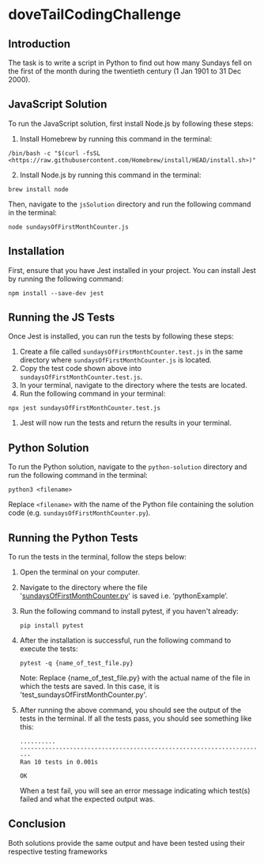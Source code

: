 # doveTailCodingChallenge

## Introduction

The task is to write a script in Python to find out how many Sundays fell on the first of the month during the twentieth century (1 Jan 1901 to 31 Dec 2000).

## JavaScript Solution

To run the JavaScript solution, first install Node.js by following these steps:

1. Install Homebrew by running this command in the terminal:

```
/bin/bash -c "$(curl -fsSL <https://raw.githubusercontent.com/Homebrew/install/HEAD/install.sh>)"

```

2. Install Node.js by running this command in the terminal:

```
brew install node

```

Then, navigate to the `jsSolution` directory and run the following command in the terminal:

```
node sundaysOfFirstMonthCounter.js

```

## Installation

First, ensure that you have Jest installed in your project. You can install Jest by running the following command:

```
npm install --save-dev jest

```

## Running the JS Tests

Once Jest is installed, you can run the tests by following these steps:

1. Create a file called `sundaysOfFirstMonthCounter.test.js` in the same directory where `sundaysOfFirstMonthCounter.js` is located.
2. Copy the test code shown above into `sundaysOfFirstMonthCounter.test.js`.
3. In your terminal, navigate to the directory where the tests are located.
4. Run the following command in your terminal:

```
npx jest sundaysOfFirstMonthCounter.test.js

```

1. Jest will now run the tests and return the results in your terminal.

## Python Solution

To run the Python solution, navigate to the `python-solution` directory and run the following command in the terminal:

```
python3 <filename>

```

Replace `<filename>` with the name of the Python file containing the solution code (e.g. `sundaysOfFirstMonthCounter.py`).

## Running the Python Tests

To run the tests in the terminal, follow the steps below:

1. Open the terminal on your computer.
2. Navigate to the directory where the file '[sundaysOfFirstMonthCounter.py](http://sundaysoffirstmonthcounter.py/)' is saved i.e. ‘pythonExample’.
3. Run the following command to install pytest, if you haven't already:

   ```
   pip install pytest

   ```

4. After the installation is successful, run the following command to execute the tests:

   ```
   pytest -q {name_of_test_file.py}

   ```

   Note: Replace {name_of_test_file.py} with the actual name of the file in which the tests are saved. In this case, it is 'test_sundaysOfFirstMonthCounter.py'.

5. After running the above command, you should see the output of the tests in the terminal. If all the tests pass, you should see something like this:

   ```
   ..........
   ----------------------------------------------------------------------
   Ran 10 tests in 0.001s

   OK

   ```

   When a test fail, you will see an error message indicating which test(s) failed and what the expected output was.

## Conclusion

Both solutions provide the same output and have been tested using their respective testing frameworks
